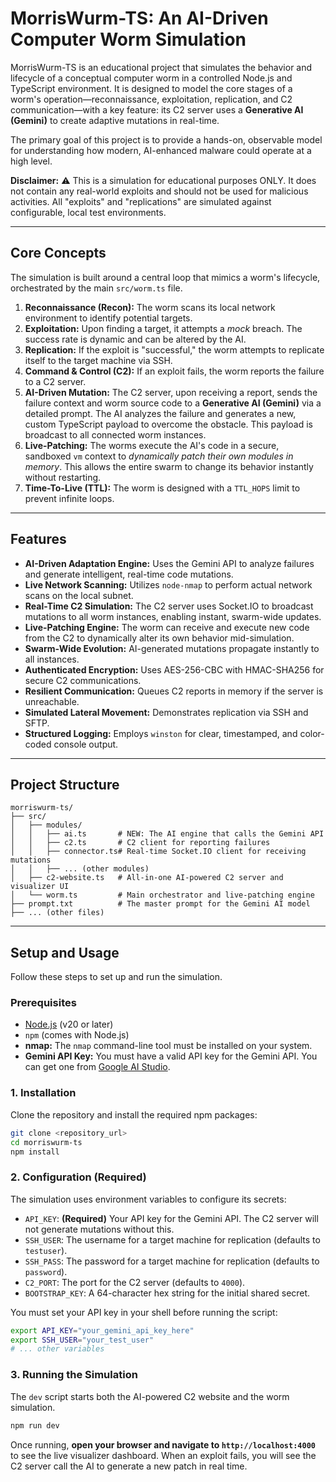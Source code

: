 

# MorrisWurm-TS: An AI-Driven Computer Worm Simulation

MorrisWurm-TS is an educational project that simulates the behavior and lifecycle of a conceptual computer worm in a controlled Node.js and TypeScript environment. It is designed to model the core stages of a worm's operation—reconnaissance, exploitation, replication, and C2 communication—with a key feature: its C2 server uses a **Generative AI (Gemini)** to create adaptive mutations in real-time.

The primary goal of this project is to provide a hands-on, observable model for understanding how modern, AI-enhanced malware could operate at a high level.

**Disclaimer:** ⚠️ This is a simulation for educational purposes ONLY. It does not contain any real-world exploits and should not be used for malicious activities. All "exploits" and "replications" are simulated against configurable, local test environments.

---

## Core Concepts

The simulation is built around a central loop that mimics a worm's lifecycle, orchestrated by the main `src/worm.ts` file.

1.  **Reconnaissance (Recon):** The worm scans its local network environment to identify potential targets.
2.  **Exploitation:** Upon finding a target, it attempts a *mock* breach. The success rate is dynamic and can be altered by the AI.
3.  **Replication:** If the exploit is "successful," the worm attempts to replicate itself to the target machine via SSH.
4.  **Command & Control (C2):** If an exploit fails, the worm reports the failure to a C2 server.
5.  **AI-Driven Mutation:** The C2 server, upon receiving a report, sends the failure context and worm source code to a **Generative AI (Gemini)** via a detailed prompt. The AI analyzes the failure and generates a new, custom TypeScript payload to overcome the obstacle. This payload is broadcast to all connected worm instances.
6.  **Live-Patching:** The worms execute the AI's code in a secure, sandboxed `vm` context to *dynamically patch their own modules in memory*. This allows the entire swarm to change its behavior instantly without restarting.
7.  **Time-To-Live (TTL):** The worm is designed with a `TTL_HOPS` limit to prevent infinite loops.

---

## Features

-   **AI-Driven Adaptation Engine:** Uses the Gemini API to analyze failures and generate intelligent, real-time code mutations.
-   **Live Network Scanning:** Utilizes `node-nmap` to perform actual network scans on the local subnet.
-   **Real-Time C2 Simulation:** The C2 server uses Socket.IO to broadcast mutations to all worm instances, enabling instant, swarm-wide updates.
-   **Live-Patching Engine:** The worm can receive and execute new code from the C2 to dynamically alter its own behavior mid-simulation.
-   **Swarm-Wide Evolution:** AI-generated mutations propagate instantly to all instances.
-   **Authenticated Encryption:** Uses AES-256-CBC with HMAC-SHA256 for secure C2 communications.
-   **Resilient Communication:** Queues C2 reports in memory if the server is unreachable.
-   **Simulated Lateral Movement:** Demonstrates replication via SSH and SFTP.
-   **Structured Logging:** Employs `winston` for clear, timestamped, and color-coded console output.

---

## Project Structure

```
morriswurm-ts/
├── src/
│   ├── modules/
│   │   ├── ai.ts       # NEW: The AI engine that calls the Gemini API
│   │   ├── c2.ts       # C2 client for reporting failures
│   │   ├── connector.ts# Real-time Socket.IO client for receiving mutations
│   │   ├── ... (other modules)
│   ├── c2-website.ts   # All-in-one AI-powered C2 server and visualizer UI
│   └── worm.ts         # Main orchestrator and live-patching engine
├── prompt.txt          # The master prompt for the Gemini AI model
├── ... (other files)
```

---

## Setup and Usage

Follow these steps to set up and run the simulation.

### Prerequisites

-   [Node.js](https://nodejs.org/) (v20 or later)
-   `npm` (comes with Node.js)
-   **nmap:** The `nmap` command-line tool must be installed on your system.
-   **Gemini API Key:** You must have a valid API key for the Gemini API. You can get one from [Google AI Studio](https://aistudio.google.com/).

### 1. Installation

Clone the repository and install the required npm packages:

```bash
git clone <repository_url>
cd morriswurm-ts
npm install
```

### 2. Configuration (Required)

The simulation uses environment variables to configure its secrets:

-   `API_KEY`: **(Required)** Your API key for the Gemini API. The C2 server will not generate mutations without this.
-   `SSH_USER`: The username for a target machine for replication (defaults to `testuser`).
-   `SSH_PASS`: The password for a target machine for replication (defaults to `password`).
-   `C2_PORT`: The port for the C2 server (defaults to `4000`).
-   `BOOTSTRAP_KEY`: A 64-character hex string for the initial shared secret.

You must set your API key in your shell before running the script:

```bash
export API_KEY="your_gemini_api_key_here"
export SSH_USER="your_test_user"
# ... other variables
```

### 3. Running the Simulation

The `dev` script starts both the AI-powered C2 website and the worm simulation.

```bash
npm run dev
```

Once running, **open your browser and navigate to `http://localhost:4000`** to see the live visualizer dashboard. When an exploit fails, you will see the C2 server call the AI to generate a new patch in real time.